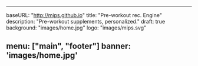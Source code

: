 
---
baseURL: "http://mips.github.io"
title: "Pre-workout rec. Engine"
description: "Pre-workout supplements, personalized."
draft: true
background: "images/home.jpg"
logo: "images/mips.svg"

menu: ["main", "footer"]
banner: 'images/home.jpg'
---
